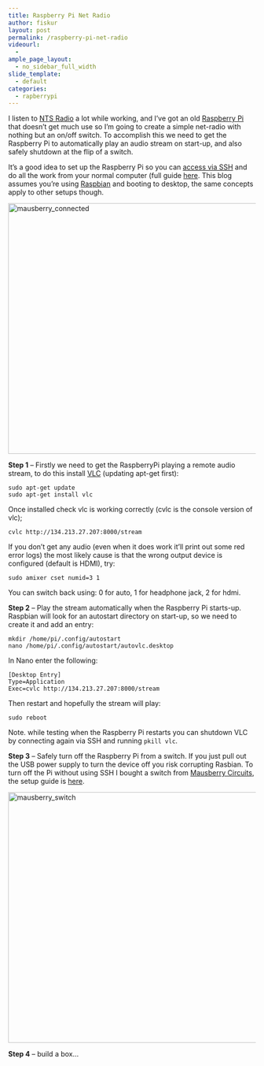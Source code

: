 ```yaml
---
title: Raspberry Pi Net Radio
author: fiskur
layout: post
permalink: /raspberry-pi-net-radio
videourl:
  - 
ample_page_layout:
  - no_sidebar_full_width
slide_template:
  - default
categories:
  - rapberrypi
---
```

I listen to [NTS Radio][1] a lot while working, and I&#8217;ve got an old [Raspberry Pi][2] that doesn&#8217;t get much use so I&#8217;m going to create a simple net-radio with nothing but an on/off switch. To accomplish this we need to get the Raspberry Pi to automatically play an audio stream on start-up, and also safely shutdown at the flip of a switch.

It&#8217;s a good idea to set up the Raspberry Pi so you can [access via SSH][3] and do all the work from your normal computer (full guide [here][4]. This blog assumes you&#8217;re using [Raspbian][5] and booting to desktop, the same concepts apply to other setups though.

<img src="http://fiskur.eu/wp-content/uploads/2014/07/mausberry_connected.jpg" alt="mausberry_connected" width="679" height="509" class="alignnone size-full wp-image-302" />  
<!--more-->

**Step 1** &#8211; Firstly we need to get the RaspberryPi playing a remote audio stream, to do this install [VLC][6] (updating apt-get first):

    sudo apt-get update
    sudo apt-get install vlc

Once installed check vlc is working correctly (cvlc is the console version of vlc);

`cvlc http://134.213.27.207:8000/stream`

If you don&#8217;t get any audio (even when it does work it&#8217;ll print out some red error logs) the most likely cause is that the wrong output device is configured (default is HDMI), try:

`sudo amixer cset numid=3 1`

You can switch back using: 0 for auto, 1 for headphone jack, 2 for hdmi.

**Step 2** &#8211; Play the stream automatically when the Raspberry Pi starts-up. Raspbian will look for an autostart directory on start-up, so we need to create it and add an entry:

    mkdir /home/pi/.config/autostart
    nano /home/pi/.config/autostart/autovlc.desktop

In Nano enter the following:

    [Desktop Entry] 
    Type=Application
    Exec=cvlc http://134.213.27.207:8000/stream

Then restart and hopefully the stream will play:

`sudo reboot`

Note. while testing when the Raspberry Pi restarts you can shutdown VLC by connecting again via SSH and running `pkill vlc`.

**Step 3** &#8211; Safely turn off the Raspberry Pi from a switch. If you just pull out the USB power supply to turn the device off you risk corrupting Rasbian. To turn off the Pi without using SSH I bought a switch from [Mausberry Circuits][7], the setup guide is [here][8].

<img src="http://fiskur.eu/wp-content/uploads/2014/07/mausberry_switch.jpg" alt="mausberry_switch" width="679" height="509" class="alignnone size-full wp-image-303" />

**Step 4** &#8211; build a box&#8230;

 [1]: http://ntslive.co.uk/
 [2]: http://www.raspberrypi.org/
 [3]: http://www.raspberrypi.org/documentation/remote-access/ssh/
 [4]: https://www.modmypi.com/blog/remotely-accessing-the-raspberry-pi-via-ssh-console-mode
 [5]: http://www.raspbian.org/
 [6]: http://www.videolan.org/vlc/
 [7]: http://mausberry-circuits.myshopify.com/products/direct-plug-shutdown-switch-with-rocker
 [8]: http://mausberry-circuits.myshopify.com/pages/setup